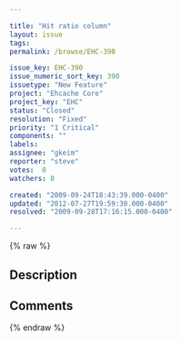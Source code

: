 ```yaml
---

title: "Hit ratio column"
layout: issue
tags: 
permalink: /browse/EHC-390

issue_key: EHC-390
issue_numeric_sort_key: 390
issuetype: "New Feature"
project: "Ehcache Core"
project_key: "EHC"
status: "Closed"
resolution: "Fixed"
priority: "1 Critical"
components: ""
labels: 
assignee: "gkeim"
reporter: "steve"
votes:  0
watchers: 0

created: "2009-09-24T18:43:39.000-0400"
updated: "2012-07-27T19:59:30.000-0400"
resolved: "2009-09-28T17:16:15.000-0400"

---
```




{% raw %}



## Description

<div markdown="1" class="description">



</div>

## Comments



{% endraw %}
